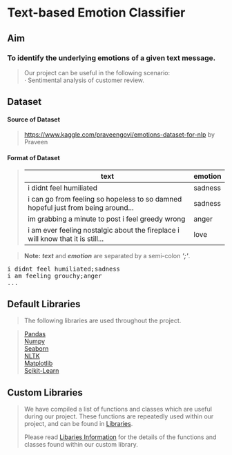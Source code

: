# Text-based Emotion Classifier

## Aim
### To identify the underlying emotions of a given text message. <br>
> Our project can be useful in the following scenario: <br>
> · Sentimental analysis of customer review. <br>

## Dataset 
#### Source of Dataset
> https://www.kaggle.com/praveengovi/emotions-dataset-for-nlp by Praveen

#### Format of Dataset
> | text         | emotion |
> |--------------|---------|
> |i didnt feel humiliated | sadness |
> |i can go from feeling so hopeless to so damned hopeful just from being around... | sadness |
> |im grabbing a minute to post i feel greedy wrong | anger |
> |i am ever feeling nostalgic about the fireplace i will know that it is still... | love |

> **Note:** ***text*** and ***emotion*** are separated by a semi-colon ***';'***.
<pre>
i didnt feel humiliated;sadness
i am feeling grouchy;anger
...
</pre>


## Default Libraries
> The following libraries are used throughout the project. 

> [Pandas](https://pandas.pydata.org/docs/) <br>
> [Numpy](https://numpy.org/doc/stable/) <br>
> [Seaborn](https://seaborn.pydata.org/tutorial.html) <br>
> [NLTK](https://www.nltk.org) <br>
> [Matplotlib](https://matplotlib.org/3.5.1/)<br>
> [Scikit-Learn](https://scikit-learn.org/stable/)

## Custom Libraries
> We have compiled a list of functions and classes which are useful during our project. These functions are repeatedly used within our project, and can be found in [Libraries](https://github.com/Neo-Zenith/SC1015-GP/blob/main/Libraries.py). <br>
> 
> Please read [Libaries Information](https://github.com/Neo-Zenith/SC1015-GP/blob/main/Libraries%20Information.md) for the details of the functions and classes found within our custom library.
